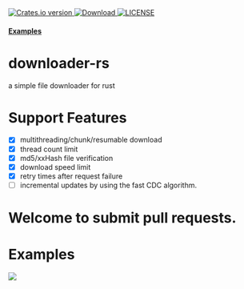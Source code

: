 <div>
  <!-- Crates version -->
  <a href="https://crates.io/crates/downloader-rs">
    <img src="https://shields.io/crates/v/downloader-rs" alt="Crates.io version" />
  </a>
  <!-- Downloads -->
  <a href="https://crates.io/crates/downloader-rs">
    <img src="https://shields.io/crates/d/downloader-rs" alt="Download" />
  </a>
  <!-- License -->
  <a href="https://github.com/ilinchunjie/downloader-rs/blob/main/LICENSE">
    <img src="https://shields.io/crates/l/downloader-rs" alt="LICENSE" />
  </a>
</div>

<div>
  <h4>
    <a href="https://github.com/ilinchunjie/downloader-rs/blob/main/download-examples"> Examples </a>
  </h4>
</div>

# downloader-rs
a simple file downloader for rust

# Support Features
- [x] multithreading/chunk/resumable download
- [x] thread count limit
- [x] md5/xxHash file verification
- [x] download speed limit
- [x] retry times after request failure
- [ ] incremental updates by using the fast CDC algorithm.

# Welcome to submit pull requests.

# Examples
![][download_gif]


[download_gif]: https://github.com/ilinchunjie/downloader-rs/blob/main/res/download.gif
